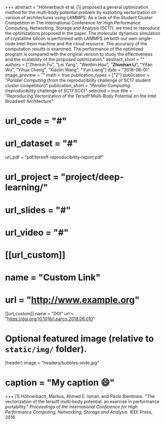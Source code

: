 +++
abstract = "Höhnerbach et al. [1] proposed a general optimization method for the multi-body potential problem by exploiting vectorization on various of architectures using LAMMPS. As a task of the Student Cluster Competition in The International Conference for High Performance Computing, Networking, Storage and Analysis (SC17), we tried to reproduce the optimizations proposed in the paper. The molecular dynamics simulation of crystalline silicon is performed with LAMMPS on both our own single-node Intel Xeon machine and the cloud resource. The accuracy of the computation results is examined. The performance of the optimized program is compared with the original version to study the effectiveness and the scalability of the proposed optimization."
abstract_short = ""
authors = ["Zhenxin Fu", "Lei Yang", "Wenbin Hou", "**Zhuohan Li**", "Yifan Wu", "Yihua Cheng", "Xiaolin Wang", "Yun Liang"]
date = "2018-06-01"
image_preview = ""
math = true
publication_types = ["2"]
publication = "*Parallel Computing* (from the reproducibility challenge of SC17 student cluster competition)"
publication_short = "*Parallel Computing* (reproducibility challenge of SC17 SCC)"
selected = true
title = "Reproducing Vectorization of the Tersoff Multi-Body Potential on the Intel Broadwell Architecture"
# url_code = "#"
# url_dataset = "#"
url_pdf = "pdf/tersoff-reproducibility-report.pdf"
# url_project = "project/deep-learning/"
# url_slides = "#"
# url_video = "#"

# [[url_custom]]
# name = "Custom Link"
# url = "http://www.example.org"

[[url_custom]]
name = "DOI"
url = "https://doi.org/10.1016/j.parco.2018.06.010"


# Optional featured image (relative to `static/img/` folder).
[header]
image = "headers/bubbles-wide.jpg"
# caption = "My caption :smile:"

+++
[1] Höhnerbach, Markus, Ahmed E. Ismail, and Paolo Bientinesi. "The vectorization of the tersoff multi-body potential: an exercise in performance portability." *Proceedings of the International Conference for High Performance Computing, Networking, Storage and Analysis.* IEEE Press, 2016.
